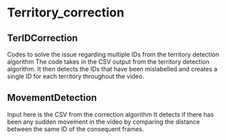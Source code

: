 # Territory_correction


## TerIDCorrection
Codes to solve the issue regarding multiple IDs from the territory detection algorithm
The code takes in the CSV output from the territory detection algorithm. 
It then detects the IDs that have been mislabelled and creates a single ID for each territory throughout the video.

## MovementDetection
Input here is the CSV from the correction algorithm
It detects if there has been any sudden movement in the video by comparing the distance between the same ID of the consequent frames.
